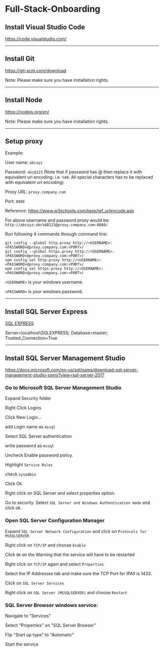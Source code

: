 # Full-Stack-Onboarding

## Install Visual Studio Code
https://code.visualstudio.com/

---

## Install Git
https://git-scm.com/download

Note: Please make sure you have installation rights.

---

## Install Node
https://nodejs.org/en/

Note: Please make sure you have installation rights.

---

## Setup proxy

Example:

User name: `abcxyz`

Password: `abc@123` (Note that if password has @ then replace it with equivalent url encoding. i.e. `%40`. All special characters has to be replaced with equivalent url encoding)

Proxy URL: `proxy.company.com`

Port: `8080`

Reference: https://www.w3schools.com/tags/ref_urlencode.asp

For above username and password proxy would be:
`http://abcxyz:abc%40123@proxy.company.com:8080/`


Run following 4 commands through command line:
```
git config --global http.proxy http://<USERNAME>:<PASSWORD>@proxy.company.com:<PORT>/
git config --global https.proxy http://<USERNAME>:<PASSWORD>@proxy.company.com:<PORT>/
npm config set http-proxy http://<USERNAME>:<PASSWORD>@proxy.company.com:<PORT>/
npm config set https-proxy http://<USERNAME>:<PASSWORD>@proxy.company.com:<PORT>/
```

`<USERNAME>` is your windows username.

`<PASSWORD>` is your windows password.

---

## Install SQL Server Express
[SQL EXPRESS](https://www.microsoft.com/en-us/sql-server/sql-server-editions-express)

Server=localhost\SQLEXPRESS;
Database=master;
Trusted_Connection=True

---

## Install SQL Server Management Studio
https://docs.microsoft.com/en-us/sql/ssms/download-sql-server-management-studio-ssms?view=sql-server-2017

### Go to Microsoft SQL Server Management Studio

Expand Security folder

Right Click Logins

Click New Login...

add Login name as `mssql`

Select SQL Server authentication

write password as `mssql`

Uncheck Enable password policy.

Highlight `Service Roles`

check `sysadmin`

Click Ok

Right click on SQL Server and select properties option.

Go to security. Select `SQL Server and Windows Authentication mode` and click ok.


### Open SQL Server Configuration Manager

Expand `SQL Server Network Configuration` and click on `Protocols for MSSQLSERVER`

Right click on `TCP/IP` and choose `Enable`

Click `OK` on the Warning that the service will have to be restarted

Right click on `TCP/IP` again and select `Properties`

Select the IP Addresses tab and make sure the TCP Port for IPAII is 1433.

Click on `SQL Server Services`

Right click on `SQL Server (MSSQLSERVER)` and choose `Restart`


### SQL Server Browser windows service:

Navigate to "Services"

Select "Properties" on "SQL Server Browser"

Flip "Start up type" to "Automatic"

Start the service

